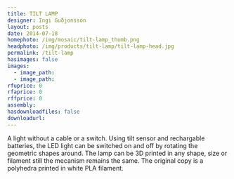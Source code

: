 ```yaml
---
title: TILT LAMP
designer: Ingi Guðjonsson
layout: posts
date: 2014-07-18
homephoto: /img/mosaic/tilt-lamp_thumb.png
headphoto: /img/products/tilt-lamp/tilt-lamp-head.jpg
permalink: /tilt-lamp
hasimages: false
images:  
  - image_path: 
  - image_path: 
rfuprice: 0
rfaprice: 0
rffprice: 0
assembly: 
hasdownloadfiles: false
downloadurl:
---
```


A light without a cable or a switch. Using tilt sensor and rechargable batteries, the LED light can be switched on and off by rotating the geometric shapes around. The lamp can be 3D printed in any shape, size or filament still the mecanism remains the same. The original copy is a polyhedra printed in white PLA filament.